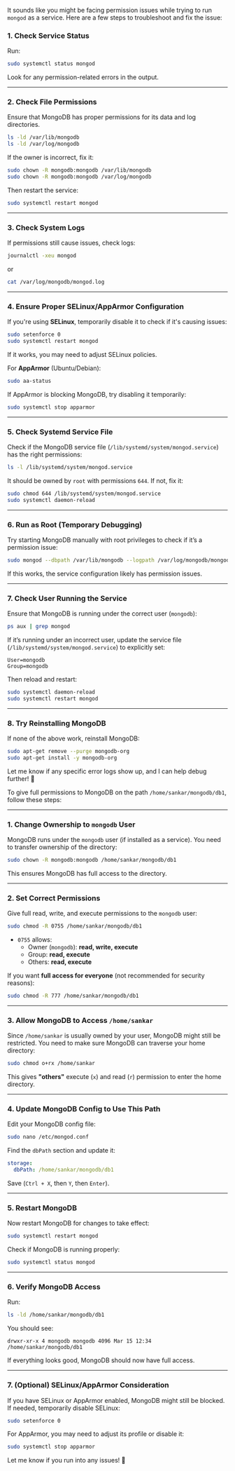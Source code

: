 It sounds like you might be facing permission issues while trying to run `mongod` as a service. Here are a few steps to troubleshoot and fix the issue:

### 1. **Check Service Status**

Run:

```bash
sudo systemctl status mongod
```

Look for any permission-related errors in the output.

---

### 2. **Check File Permissions**

Ensure that MongoDB has proper permissions for its data and log directories.

```bash
ls -ld /var/lib/mongodb
ls -ld /var/log/mongodb
```

If the owner is incorrect, fix it:

```bash
sudo chown -R mongodb:mongodb /var/lib/mongodb
sudo chown -R mongodb:mongodb /var/log/mongodb
```

Then restart the service:

```bash
sudo systemctl restart mongod
```

---

### 3. **Check System Logs**

If permissions still cause issues, check logs:

```bash
journalctl -xeu mongod
```

or

```bash
cat /var/log/mongodb/mongod.log
```

---

### 4. **Ensure Proper SELinux/AppArmor Configuration**

If you're using **SELinux**, temporarily disable it to check if it's causing issues:

```bash
sudo setenforce 0
sudo systemctl restart mongod
```

If it works, you may need to adjust SELinux policies.

For **AppArmor** (Ubuntu/Debian):

```bash
sudo aa-status
```

If AppArmor is blocking MongoDB, try disabling it temporarily:

```bash
sudo systemctl stop apparmor
```

---

### 5. **Check Systemd Service File**

Check if the MongoDB service file (`/lib/systemd/system/mongod.service`) has the right permissions:

```bash
ls -l /lib/systemd/system/mongod.service
```

It should be owned by `root` with permissions `644`. If not, fix it:

```bash
sudo chmod 644 /lib/systemd/system/mongod.service
sudo systemctl daemon-reload
```

---

### 6. **Run as Root (Temporary Debugging)**

Try starting MongoDB manually with root privileges to check if it’s a permission issue:

```bash
sudo mongod --dbpath /var/lib/mongodb --logpath /var/log/mongodb/mongod.log --fork
```

If this works, the service configuration likely has permission issues.

---

### 7. **Check User Running the Service**

Ensure that MongoDB is running under the correct user (`mongodb`):

```bash
ps aux | grep mongod
```

If it’s running under an incorrect user, update the service file (`/lib/systemd/system/mongod.service`) to explicitly set:

```
User=mongodb
Group=mongodb
```

Then reload and restart:

```bash
sudo systemctl daemon-reload
sudo systemctl restart mongod
```

---

### 8. **Try Reinstalling MongoDB**

If none of the above work, reinstall MongoDB:

```bash
sudo apt-get remove --purge mongodb-org
sudo apt-get install -y mongodb-org
```

Let me know if any specific error logs show up, and I can help debug further! 🚀

To give full permissions to MongoDB on the path `/home/sankar/mongodb/db1`, follow these steps:

---

### **1. Change Ownership to `mongodb` User**

MongoDB runs under the `mongodb` user (if installed as a service). You need to transfer ownership of the directory:

```bash
sudo chown -R mongodb:mongodb /home/sankar/mongodb/db1
```

This ensures MongoDB has full access to the directory.

---

### **2. Set Correct Permissions**

Give full read, write, and execute permissions to the `mongodb` user:

```bash
sudo chmod -R 0755 /home/sankar/mongodb/db1
```

- `0755` allows:
  - Owner (`mongodb`): **read, write, execute**
  - Group: **read, execute**
  - Others: **read, execute**

If you want **full access for everyone** (not recommended for security reasons):

```bash
sudo chmod -R 777 /home/sankar/mongodb/db1
```

---

### **3. Allow MongoDB to Access `/home/sankar`**

Since `/home/sankar` is usually owned by your user, MongoDB might still be restricted. You need to make sure MongoDB can traverse your home directory:

```bash
sudo chmod o+rx /home/sankar
```

This gives **"others"** execute (`x`) and read (`r`) permission to enter the home directory.

---

### **4. Update MongoDB Config to Use This Path**

Edit your MongoDB config file:

```bash
sudo nano /etc/mongod.conf
```

Find the `dbPath` section and update it:

```yaml
storage:
  dbPath: /home/sankar/mongodb/db1
```

Save (`Ctrl + X`, then `Y`, then `Enter`).

---

### **5. Restart MongoDB**

Now restart MongoDB for changes to take effect:

```bash
sudo systemctl restart mongod
```

Check if MongoDB is running properly:

```bash
sudo systemctl status mongod
```

---

### **6. Verify MongoDB Access**

Run:

```bash
ls -ld /home/sankar/mongodb/db1
```

You should see:

```
drwxr-xr-x 4 mongodb mongodb 4096 Mar 15 12:34 /home/sankar/mongodb/db1
```

If everything looks good, MongoDB should now have full access.

---

### **7. (Optional) SELinux/AppArmor Consideration**

If you have SELinux or AppArmor enabled, MongoDB might still be blocked. If needed, temporarily disable SELinux:

```bash
sudo setenforce 0
```

For AppArmor, you may need to adjust its profile or disable it:

```bash
sudo systemctl stop apparmor
```

Let me know if you run into any issues! 🚀
